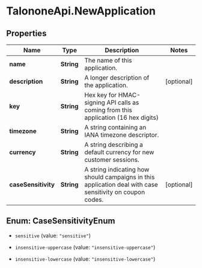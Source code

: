 # TalononeApi.NewApplication

## Properties
Name | Type | Description | Notes
------------ | ------------- | ------------- | -------------
**name** | **String** | The name of this application. | 
**description** | **String** | A longer description of the application. | [optional] 
**key** | **String** | Hex key for HMAC-signing API calls as coming from this application (16 hex digits) | 
**timezone** | **String** | A string containing an IANA timezone descriptor. | 
**currency** | **String** | A string describing a default currency for new customer sessions. | 
**caseSensitivity** | **String** | A string indicating how should campaigns in this application deal with case sensitivity on coupon codes. | [optional] 


<a name="CaseSensitivityEnum"></a>
## Enum: CaseSensitivityEnum


* `sensitive` (value: `"sensitive"`)

* `insensitive-uppercase` (value: `"insensitive-uppercase"`)

* `insensitive-lowercase` (value: `"insensitive-lowercase"`)




